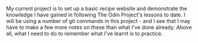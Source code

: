 My current project is to set up a basic recipe website and demonstrate the knowledge I have gained in following The Odin Project's lessons to date.
I will be using a number of git commands in this project - and I see that I may have to make a few more notes on these than what I've done already.
Above all, what I need to do to remember what I've learnt is to practice.